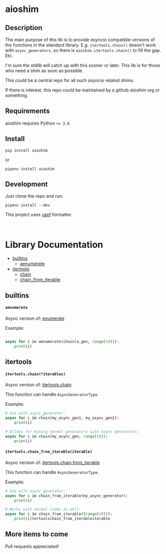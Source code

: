 
# aioshim


## Description

The main purpose of this lib is to provide *asyncio* compatible versions of the functions in the standard library. E.g. `itertools.chain()` doesn't work with `async_generators`, so there is `aioshim.itertools.chain()` to fill the gap. Etc.

I'm sure the stdlib will catch up with this sooner or later. This lib is for those who need a shim as soon as possible. 

This could be a central repo for all such *asyncio* related shims.

If there is interest, this repo could be maintained by a github *aioshim* org or something.


## Requirements

aioshim requires Python `>= 3.6`


## Install

    pip install aioshim

or

    pipenv install aioshim


## Development

Just clone the repo and run:

    pipenv install --dev

This project uses [yapf](https://github.com/google/yapf) formatter.


<br/>

# Library Documentation

* [builtins](#builtins)
  * [aenumerate](#aenumerate)
* [itertools](#itertools)
  * [chain](#itertoolschainiterables)
  * [chain_from_iterable](#itertoolschain_from_iterableiterable)

## builtins

#### `aenumerate`

Async version of: [enumerate](https://docs.python.org/3.6/library/functions.html#enumerate)

Example:

```python

async for i in aenumerate(chain(a_gen, range(10))):
    print(i)

```

## itertools


#### `itertools.chain(*iterables)`

Async version of: [itertools.chain](https://docs.python.org/3.6/library/itertools.html#itertools.chain)

This function can handle `AsyncGeneratorType`.

Example:

```python
# Use with async_generator:
async for i in chain(my_async_gen1, my_async_gen2):
    print(i)

# Allows for mixing normal generators with async generators:
async for i in chain(my_async_gen, range(10)):
    print(i)
```


#### `itertools.chain_from_iterable(iterable)`

Async version of: [itertools.chain.from_iterable](https://docs.python.org/3.6/library/itertools.html#itertools.chain.from_iterable)

This function can handle `AsyncGeneratorType`.

Example:

```python
# Use with async_generator:
async for i in chain_from_iterable(my_async_generator):
    print(i)

# Works with normal items as well:
async for i in chain_from_iterable([range(10)]):
    print(i)tertoolschain_from_iterableiterable
```


## More items to come

Pull requests appreciated!



